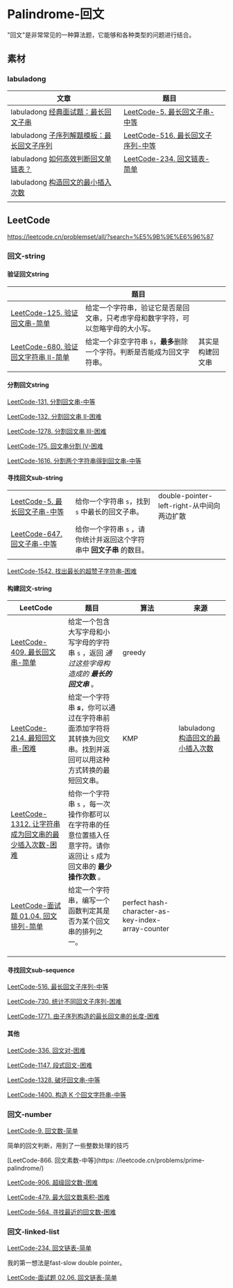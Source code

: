 # Palindrome-回文

"回文"是非常常见的一种算法题，它能够和各种类型的问题进行结合。

## 素材

### labuladong

| 文章                                                         | 题目                                                         |      |
| ------------------------------------------------------------ | ------------------------------------------------------------ | ---- |
| labuladong [经典面试题：最长回文子串](http://mp.weixin.qq.com/s?__biz=MzAxODQxMDM0Mw==&mid=2247484471&idx=1&sn=7c26d04a1f035770920d31377a1ebd42&chksm=9bd7fa3faca07329189e9e8b51e1a665166946b66b8e8978299ba96d5f2c0d3eafa7db08b681&scene=21#wechat_redirect) | [LeetCode-5. 最长回文子串-中等](https://leetcode.cn/problems/longest-palindromic-substring/) |      |
| labuladong [子序列解题模板：最长回文子序列](http://mp.weixin.qq.com/s?__biz=MzAxODQxMDM0Mw==&mid=2247484666&idx=1&sn=e3305be9513eaa16f7f1568c0892a468&chksm=9bd7faf2aca073e4f08332a706b7c10af877fee3993aac4dae86d05783d3d0df31844287104e&scene=21#wechat_redirect) | [LeetCode-516. 最长回文子序列-中等](https://leetcode.cn/problems/longest-palindromic-subsequence/) |      |
| labuladong [如何高效判断回文单链表？](https://mp.weixin.qq.com/s?__biz=MzAxODQxMDM0Mw==&mid=2247484822&idx=1&sn=44742c9a3557038c8da7150100d94db9&scene=21) | [LeetCode-234. 回文链表-简单](https://leetcode.cn/problems/palindrome-linked-list/) |      |
| labuladong [构造回文的最小插入次数](https://mp.weixin.qq.com/s/C14WNUpPeBMVSMqh28JdfA) |                                                              |      |
|                                                              |                                                              |      |



## LeetCode

https://leetcode.cn/problemset/all/?search=%E5%9B%9E%E6%96%87



### 回文-string



#### 验证回文string



|                                                              | 题目                                                         |                  |
| ------------------------------------------------------------ | ------------------------------------------------------------ | ---------------- |
| [LeetCode-125. 验证回文串-简单](https://leetcode.cn/problems/valid-palindrome/) | 给定一个字符串，验证它是否是回文串，只考虑字母和数字字符，可以忽略字母的大小写。 |                  |
| [LeetCode-680. 验证回文字符串 Ⅱ-简单](https://leetcode.cn/problems/valid-palindrome-ii/) | 给定一个非空字符串 `s`，**最多**删除一个字符。判断是否能成为回文字符串。 | 其实是构建回文串 |
|                                                              |                                                              |                  |



#### 分割回文string



[LeetCode-131. 分割回文串-中等](https://leetcode.cn/problems/palindrome-partitioning/)

[LeetCode-132. 分割回文串 II-困难](https://leetcode.cn/problems/palindrome-partitioning-ii)

[LeetCode-1278. 分割回文串 III-困难](https://leetcode.cn/problems/palindrome-partitioning-iii)

[LeetCode-175. 回文串分割 IV-困难](https://leetcode.cn/problems/palindrome-partitioning-iv)  



[LeetCode-1616. 分割两个字符串得到回文串-中等](https://leetcode.cn/problems/split-two-strings-to-make-palindrome/) 



#### 寻找回文sub-string

|                                                              |                                                              |                                            |
| ------------------------------------------------------------ | ------------------------------------------------------------ | ------------------------------------------ |
| [LeetCode-5. 最长回文子串-中等](https://leetcode.cn/problems/longest-palindromic-substring/) | 给你一个字符串 `s`，找到 `s` 中最长的回文子串。              | double-pointer-left-right-从中间向两边扩散 |
| [LeetCode-647. 回文子串-中等](https://leetcode.cn/problems/palindromic-substrings/) | 给你一个字符串 `s` ，请你统计并返回这个字符串中 **回文子串** 的数目。 |                                            |
|                                                              |                                                              |                                            |



[LeetCode-1542. 找出最长的超赞子字符串-困难](https://leetcode.cn/problems/find-longest-awesome-substring/)





#### 构建回文-string



| LeetCode                                                     | 题目                                                         | 算法                                              | 来源                                                         |
| ------------------------------------------------------------ | ------------------------------------------------------------ | ------------------------------------------------- | ------------------------------------------------------------ |
| [LeetCode-409. 最长回文串-简单](https://leetcode.cn/problems/longest-palindrome/) | 给定一个包含大写字母和小写字母的字符串 `s` ，返回 *通过这些字母构造成的 **最长的回文串*** 。 | greedy                                            |                                                              |
| [LeetCode-214. 最短回文串-困难](https://leetcode.cn/problems/shortest-palindrome/) | 给定一个字符串 ***s***，你可以通过在字符串前面添加字符将其转换为回文串。找到并返回可以用这种方式转换的最短回文串。 | KMP                                               | labuladong [构造回文的最小插入次数](https://mp.weixin.qq.com/s/C14WNUpPeBMVSMqh28JdfA) |
| [LeetCode-1312. 让字符串成为回文串的最少插入次数-困难](https://leetcode.cn/problems/minimum-insertion-steps-to-make-a-string-palindrome/) | 给你一个字符串 `s` ，每一次操作你都可以在字符串的任意位置插入任意字符。请你返回让 `s` 成为回文串的 **最少操作次数** 。 |                                                   |                                                              |
| [LeetCode-面试题 01.04. 回文排列-简单](https://leetcode.cn/problems/palindrome-permutation-lcci/) | 给定一个字符串，编写一个函数判定其是否为某个回文串的排列之一。 | perfect hash-character-as-key-index-array-counter |                                                              |
|                                                              |                                                              |                                                   |                                                              |
|                                                              |                                                              |                                                   |                                                              |
|                                                              |                                                              |                                                   |                                                              |



#### 寻找回文sub-sequence

[LeetCode-516. 最长回文子序列-中等](https://leetcode.cn/problems/longest-palindromic-subsequence/)

[LeetCode-730. 统计不同回文子序列-困难](https://leetcode.cn/problems/count-different-palindromic-subsequences/)

[LeetCode-1771. 由子序列构造的最长回文串的长度-困难](https://leetcode.cn/problems/maximize-palindrome-length-from-subsequences/)



#### 其他

[LeetCode-336. 回文对-困难](https://leetcode.cn/problems/palindrome-pairs/)



[LeetCode-1147. 段式回文-困难](https://leetcode.cn/problems/longest-chunked-palindrome-decomposition/)



[LeetCode-1328. 破坏回文串-中等](https://leetcode.cn/problems/break-a-palindrome/)



[LeetCode-1400. 构造 K 个回文字符串-中等](https://leetcode.cn/problems/construct-k-palindrome-strings/) 



### 回文-number



[LeetCode-9. 回文数-简单](https://leetcode.cn/problems/palindrome-number/)

简单的回文判断，用到了一些整数处理的技巧



[LeetCode-866. 回文素数-中等](https: //leetcode.cn/problems/prime-palindrome/)



[LeetCode-906. 超级回文数-困难](https://leetcode.cn/problems/super-palindromes/)



[LeetCode-479. 最大回文数乘积-困难](https://leetcode.cn/problems/largest-palindrome-product/)



[LeetCode-564. 寻找最近的回文数-困难](https://leetcode.cn/problems/find-the-closest-palindrome/)



### 回文-linked-list



[LeetCode-234. 回文链表-简单](https://leetcode.cn/problems/palindrome-linked-list/)

我的第一想法是fast-slow double pointer。

[LeetCode-面试题 02.06. 回文链表-简单](https://leetcode.cn/problems/palindrome-linked-list-lcci/)

